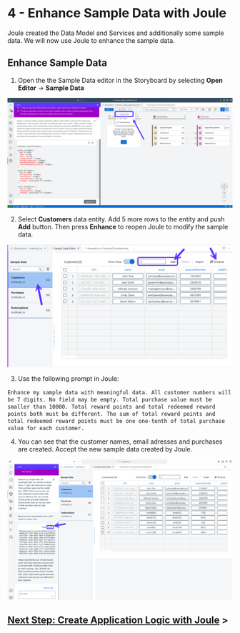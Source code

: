# 4 - Enhance Sample Data with Joule  

Joule created the Data Model and Services and additionally some sample data.
We will now use Joule to enhance the sample data.

## Enhance Sample Data

1. Open the the Sample Data editor in the Storyboard by selecting **Open Editor** -> **Sample Data**

![](./Images/4_Screenshot_1.png)


2. Select **Customers** data entity. Add 5 more rows to the entity and push **Add** button. Then press **Enhance** to reopen Joule to modify the sample data.

![](./Images/4_Screenshot_2.png)


3. Use the following prompt in Joule:

```code
Enhance my sample data with meaningful data. All customer numbers will be 7 digits. No field may be empty. Total purchase value must be smaller than 10000. Total reward points and total redeemed reward points both must be different. The sum of total reward points and total redeemed reward points must be one one-tenth of total purchase value for each customer.
```
 
4. You can see that the customer names, email adresses and purchases are created. Accept the new sample data created by Joule.

![](./Images/4_Screenshot_3.png)


## [Next Step: Create Application Logic with Joule](./5_Create_Application_Logic_with_Joule.md) >
